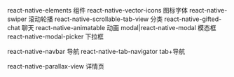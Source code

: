 react-native-elements 组件
react-native-vector-icons 图标字体
react-native-swiper 滚动轮播
react-native-scrollable-tab-view 分类
react-native-gifted-chat 聊天
react-native-animatable 动画
modal|react-native-modal 模态框
react-native-modal-picker 下拉框

react-native-navbar 导航
react-native-tab-navigator tab+导航

react-native-parallax-view 详情页